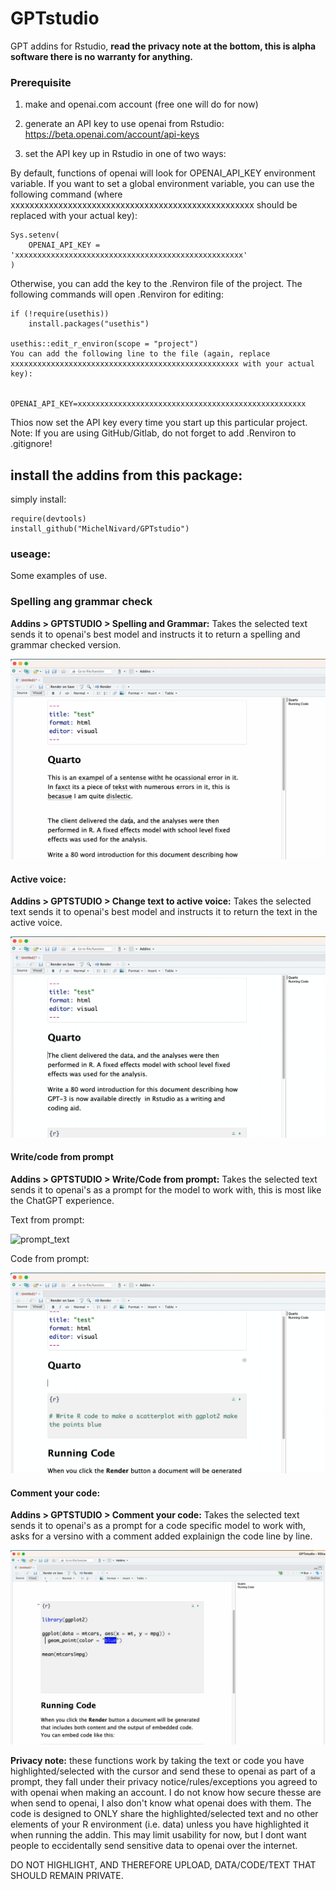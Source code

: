 # GPTstudio

GPT addins for Rstudio, **read the privacy note at the bottom, this is alpha software there is no warranty for anything.**

### Prerequisite

1. make and openai.com account (free one will do for now)

2. generate an API key to use openai from Rstudio: https://beta.openai.com/account/api-keys

3. set the API key up in Rstudio in one of two ways:

By default, functions of openai will look for OPENAI_API_KEY environment variable. If you want to set a global environment variable, you can use the following command (where xxxxxxxxxxxxxxxxxxxxxxxxxxxxxxxxxxxxxxxxxxxxxxxxxxx should be replaced with your actual key):

```
Sys.setenv(
    OPENAI_API_KEY = 'xxxxxxxxxxxxxxxxxxxxxxxxxxxxxxxxxxxxxxxxxxxxxxxxxxx'
)
```

Otherwise, you can add the key to the .Renviron file of the project. The following commands will open .Renviron for editing:

```
if (!require(usethis))
    install.packages("usethis")

usethis::edit_r_environ(scope = "project")
You can add the following line to the file (again, replace xxxxxxxxxxxxxxxxxxxxxxxxxxxxxxxxxxxxxxxxxxxxxxxxxxx with your actual key):


OPENAI_API_KEY=xxxxxxxxxxxxxxxxxxxxxxxxxxxxxxxxxxxxxxxxxxxxxxxxxxx
```

Thios now set the API key every time you start up this particular project. Note: If you are using GitHub/Gitlab, do not forget to add .Renviron to .gitignore!


## install the addins from this package:

simply install:

```
require(devtools)
install_github("MichelNivard/GPTstudio")
```

### useage:

 Some examples of use.
 
### Spelling ang grammar check

**Addins > GPTSTUDIO > Spelling and Grammar:** Takes the selected text sends it to openai's best model and instructs it to return a spelling and grammar checked version. 

![spelling](./media/spelling.gif)

#### Active voice:

**Addins > GPTSTUDIO > Change text to active voice:** Takes the selected text sends it to openai's best model and instructs it to return the text in  the active voice. 

![active_voice](./media/active_voice.gif)

#### Write/code from prompt

**Addins > GPTSTUDIO > Write/Code from prompt:** Takes the selected text sends it to openai's as a prompt for the model to work with, this is most like the ChatGPT experience.

Text from prompt:

![prompt_text](./media/prompt_text.gif)

Code from prompt:

![prompt_code](./media/prompt_code.gif)


#### Comment your code: 

**Addins > GPTSTUDIO > Comment your code:** Takes the selected text sends it to openai's as a prompt for a code specific model to work with, asks for a versino with a comment added explainign the code line by line. 

![add comments to code](./media/comments.gif)


**Privacy note:** these functions work by taking the text or code you have highlighted/selected with the cursor and send these to openai as part of a prompt, they fall under their privacy notice/rules/exceptions you agreed to with openai when making an account. I do not know how secure thesse are when send to openai, I also don't know what openai does with them. The code is designed to ONLY share the highlighted/selected text and no other elements of your R environment (i.e. data) unless you have highlighted it when running the addin. This may limit usability for now, but I dont want people to eccidentally send sensitive data to openai over the internet. 

DO NOT HIGHLIGHT, AND THEREFORE UPLOAD, DATA/CODE/TEXT THAT SHOULD REMAIN PRIVATE. 
